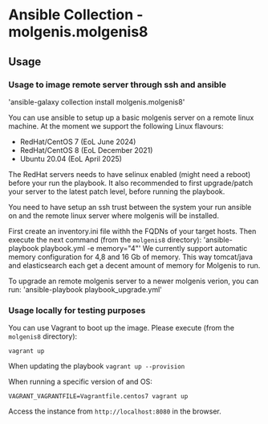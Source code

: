 # Ansible Collection - molgenis.molgenis8

## Usage

### Usage to image remote server through ssh and ansible
'ansible-galaxy collection install molgenis.molgenis8'

You can use ansible to setup up a basic molgenis server on a remote linux machine. At the moment we support the following Linux flavours:
- RedHat/CentOS 7 (EoL June 2024)
- RedHat/CentOS 8 (EoL December 2021)
- Ubuntu 20.04 (EoL April 2025)

The RedHat servers needs to have selinux enabled (might need a reboot) before your run the playbook.
It also recommended to first upgrade/patch your server to the latest patch level, before running the playbook.

You need to have setup an ssh trust between the system your run ansible on and the remote linux server where molgenis will be installed.

First create an inventory.ini file withh the FQDNs of your target hosts. Then execute the next command (from the `molgenis8` directory):
'ansible-playbook playbook.yml -e memory="4"' 
We currently support automatic memory configuration for 4,8 and 16 Gb of memory. This way tomcat/java and elasticsearch each get a decent amount of memory for Molgenis to run.


To upgrade an remote molgenis server to a newer molgenis verion, you can run:
'ansible-playbook playbook_upgrade.yml' 


### Usage locally for testing purposes
You can use Vagrant to boot up the image. Please execute (from the `molgenis8` directory):

`vagrant up`

When updating the playbook
`vagrant up --provision`

When running a specific version of and OS:

`VAGRANT_VAGRANTFILE=Vagrantfile.centos7 vagrant up`

Access the instance from `http://localhost:8080` in the browser.
